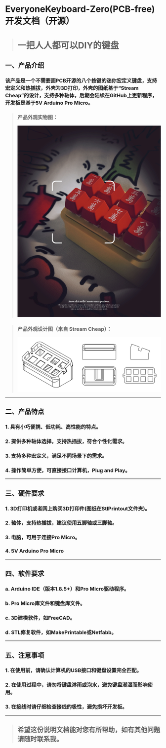 # EveryoneKeyboard-Zero(PCB-free)开发文档（开源）
># 一把人人都可以DIY的键盘
## 一、产品介绍
### 该产品是一个不需要画PCB开源的八个按键的迷你宏定义键盘，支持宏定义和热插拔，外壳为3D打印，外壳的图纸基于“Stream Cheap”的设计，支持多种轴体，后期会陆续在GitHub上更新程序，开发板是基于5V Arduino Pro Micro。
>### 产品外观实物图：
>![实物图](/image/boxImg.jpg)

>### 产品外观设计图（来自 Stream Cheap）：
>![设计图](/image/StreamCheap_Drawings.jpg)
* * *
## 二、产品特点

### 1. 具有小巧便携、低功耗、高性能的特点。

### 2. 提供多种轴体选择，支持热插拔，符合个性化需求。

### 3. 支持多种宏定义，满足不同场景下的需求。

### 4. 操作简单方便，可直接接口计算机，Plug and Play。
* * *
## 三、硬件要求
### 1. 3D打印机或者网上购买3D打印件(图纸在StlPrintout文件夹)。
### 2. 轴体，支持热插拔，建议使用五脚轴或三脚轴。
### 3. 电脑，可用于连接Pro Micro。
### 4. 5V Arduino Pro Micro
* * *
## 四、软件要求
### a. Arduino IDE（版本1.8.5+）和Pro Micro驱动程序。

### b. Pro Micro库文件和键盘库文件。

### c. 3D建模软件，如FreeCAD。

### d. STL修复软件，如MakePrintable或Netfabb。
* * *
## 五、注意事项

### 1. 在使用前，请确认计算机的USB接口和键盘设置完全匹配。

### 2. 在使用过程中，请勿将键盘淋雨或泡水，避免键盘潮湿而影响使用。

### 3. 在接线时请仔细检查接线的极性，避免损坏开发板。
* * *
>## 希望这份说明文档能对您有所帮助，如有其他问题请随时联系我。
